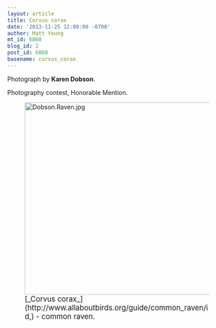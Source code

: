 ```yaml
---
layout: article
title: Corvus corax
date: '2013-11-25 12:00:00 -0700'
author: Matt Young
mt_id: 6860
blog_id: 2
post_id: 6860
basename: corvus_corax
---
```

Photograph by **Karen Dobson**.

Photography contest, Honorable Mention.

<figure>
<img src="{{ site.baseurl }}/uploads/2013/Dobson.Raven.jpg" alt="Dobson.Raven.jpg" width="600" height="441" />
<figcaption markdown="span">
<big>[_Corvus corax_](http://www.allaboutbirds.org/guide/common_raven/id,) - common raven.</big> 

</figcaption>
</figure>
